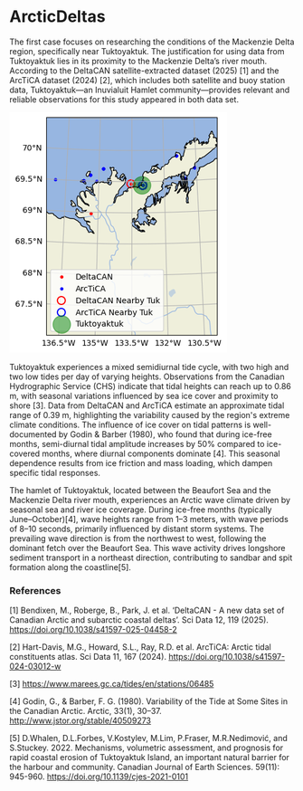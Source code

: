 # ArcticDeltas

The first case focuses on researching the conditions of the Mackenzie Delta region, specifically near Tuktoyaktuk. The justification for using data from Tuktoyaktuk lies in its proximity to the Mackenzie Delta’s river mouth. According to the DeltaCAN satellite-extracted dataset (2025) [1] and the ArcTiCA dataset (2024) [2], which includes both satellite and buoy station data, Tuktoyaktuk—an Inuvialuit Hamlet community—provides relevant and reliable observations for this study appeared in both data set.

![Tuktoyaktuk](tuktoyaktuk.png)

Tuktoyaktuk experiences a mixed semidiurnal tide cycle, with two high and two low tides per day of varying heights. Observations from the Canadian Hydrographic Service (CHS) indicate that tidal heights can reach up to 0.86 m, with seasonal variations influenced by sea ice cover and proximity to shore [3]. Data from DeltaCAN and ArcTiCA estimate an approximate tidal range of 0.39 m, highlighting the variability caused by the region's extreme climate conditions. The influence of ice cover on tidal patterns is well-documented by Godin & Barber (1980), who found that during ice-free months, semi-diurnal tidal amplitude increases by 50% compared to ice-covered months, where diurnal components dominate [4]. This seasonal dependence results from ice friction and mass loading, which dampen specific tidal responses.

The hamlet of Tuktoyaktuk, located between the Beaufort Sea and the Mackenzie Delta river mouth, experiences an Arctic wave climate driven by seasonal sea and river ice coverage. During ice-free months (typically June–October)[4], wave heights range from 1–3 meters, with wave periods of 8–10 seconds, primarily influenced by distant storm systems. The prevailing wave direction is from the northwest to west, following the dominant fetch over the Beaufort Sea. This wave activity drives longshore sediment transport in a northeast direction, contributing to sandbar and spit formation along the coastline[5].

### References

[1] Bendixen, M., Roberge, B., Park, J. et al. ‘DeltaCAN - A new data set of Canadian Arctic and subarctic coastal deltas’. Sci Data 12, 119 (2025). https://doi.org/10.1038/s41597-025-04458-2

[2] Hart-Davis, M.G., Howard, S.L., Ray, R.D. et al. ArcTiCA: Arctic tidal constituents atlas. Sci Data 11, 167 (2024). https://doi.org/10.1038/s41597-024-03012-w

[3] https://www.marees.gc.ca/tides/en/stations/06485

[4] Godin, G., & Barber, F. G. (1980). Variability of the Tide at Some Sites in the Canadian Arctic. Arctic, 33(1), 30–37. http://www.jstor.org/stable/40509273

[5] D.Whalen, D.L.Forbes, V.Kostylev, M.Lim, P.Fraser, M.R.Nedimović, and S.Stuckey. 2022. Mechanisms, volumetric assessment, and prognosis for rapid coastal erosion of Tuktoyaktuk Island, an important natural barrier for the harbour and community. Canadian Journal of Earth Sciences. 59(11): 945-960. https://doi.org/10.1139/cjes-2021-0101